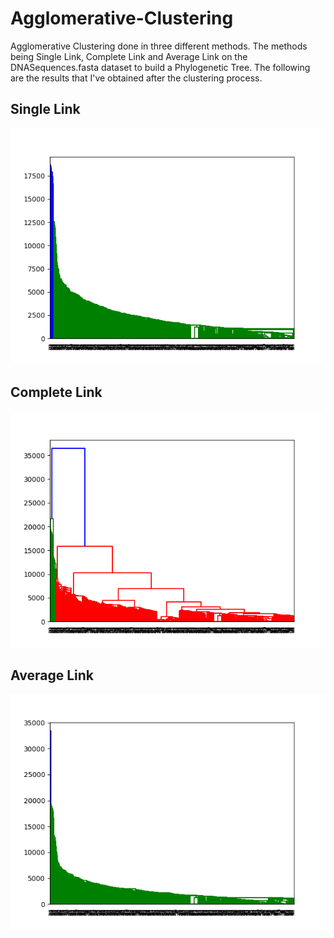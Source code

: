 # Agglomerative-Clustering
Agglomerative Clustering done in three different methods. The methods being Single Link, Complete Link and Average Link on the DNASequences.fasta dataset to build a Phylogenetic Tree.
The following are the results that I've obtained after the clustering process.

## Single Link
![Screenshot](single.png)
## Complete Link
![Screenshot](complete.png)
## Average Link
![Screenshot](average.png)

